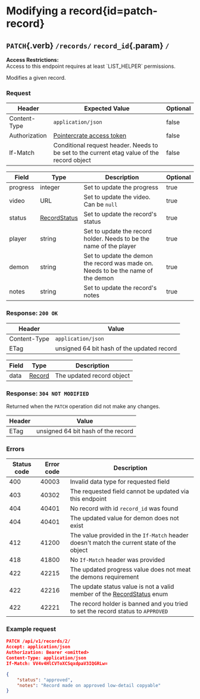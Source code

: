 <div class='panel fade js-scroll-anim' data-anim='fade'>

# Modifying a record{id=patch-record}

## `PATCH`{.verb} `/records/` `record_id`{.param} `/`

<div class='info-yellow'>
<b>Access Restrictions:</b><br>
Access to this endpoint requires at least `LIST_HELPER` permissions.
</div>

Modifies a given record.

### Request

| Header        | Expected Value                                                                             | Optional |
| ------------- | ------------------------------------------------------------------------------------------ | -------- |
| Content-Type  | `application/json`                                                                         | false    |
| Authorization | [Pointercrate access token](/documentation/#access-tokens)                                 | false    |
| If-Match      | Conditional request header. Needs to be set to the current etag value of the record object | false    |

| Field    | Type                           | Description                                                                       | Optional |
| -------- | ------------------------------ | --------------------------------------------------------------------------------- | -------- |
| progress | integer                        | Set to update the progress                                                        | true     |
| video    | URL                            | Set to update the video. Can be `null`                                            | true     |
| status   | [RecordStatus](#record-status) | Set to update the record's status                                                 | true     |
| player   | string                         | Set to update the record holder. Needs to be the name of the player               | true     |
| demon    | string                         | Set to update the demon the record was made on. Needs to be the name of the demon | true     |
| notes    | string                         | Set to update the record's notes                                                  | true     |

### Response: `200 OK`

| Header       | Value                                      |
| ------------ | ------------------------------------------ |
| Content-Type | `application/json`                         |
| ETag         | unsigned 64 bit hash of the updated record |

| Field | Type                                     | Description               |
| ----- | ---------------------------------------- | ------------------------- |
| data  | [Record](/documentation/objects/#record) | The updated record object |

### Response: `304 NOT MODIFIED`

Returned when the `PATCH` operation did not make any changes.

| Header | Value                              |
| ------ | ---------------------------------- |
| ETag   | unsigned 64 bit hash of the record |

### Errors

| Status code | Error code | Description                                                                                                     |
| ----------- | ---------- | --------------------------------------------------------------------------------------------------------------- |
| 400         | 40003      | Invalid data type for requested field                                                                           |
| 403         | 40302      | The requested field cannot be updated via this endpoint                                                         |
| 404         | 40401      | No record with id `record_id` was found                                                                         |
| 404         | 40401      | The updated value for demon does not exist                                                                      |
| 412         | 41200      | The value provided in the `If-Match` header doesn't match the current state of the object                       |
| 418         | 41800      | No `If-Match` header was provided                                                                               |
| 422         | 42215      | The updated progress value does not meat the demons requirement                                                 |
| 422         | 42216      | The update status value is not a valid member of the [RecordStatus](/documentation/objects/#record-status) enum |
| 422         | 42221      | The record holder is banned and you tried to set the record status to `APPROVED`                                |

### Example request

```json
PATCH /api/v1/records/2/
Accept: application/json
Authorization: Bearer <omitted>
Content-Type: application/json
If-Match: VV4v4HlCVToXCSqxdpaV3IQGRLw=

{
    "status": "approved",
    "notes": "Record made on approved low-detail copyable"
}
```

</div>
